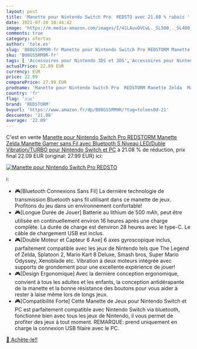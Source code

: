 ```yaml
---
layout: post
title: 'Manette pour Nintendo Switch Pro  REDSTO avec 21.08 % rabais '
date: 2021-07-28 10:44:42
image: 'https://m.media-amazon.com/images/I/41LAuuOVCwL._SL500_._SL400_.jpg'
comments: true
category: ofertas
author: 'tole.es'
slug: 'B08GS5RM9R-fr Manette pour Nintendo Switch Pro REDSTORM Manette Zelda...'
sku: 'B08GS5RM9R-fr'
tags: [ 'Accessoires pour Nintendo 3DS et 2DS','Accessoires pour Nintendo Switch','Anciens systèmes','Anciens systèmes Nintendo','Informatique','Jeux vidéo','Manettes pour Nintendo Switch','Nintendo 3DS et 2DS:  Consoles, jeux et accessoires','Nintendo Switch:  Consoles, jeux et accessoires','redstorm', ]
actualPrice: 22.09 EUR
currency: EUR
price: 22.09
comparePrice: 27.99 EUR
prodname: 'Manette pour Nintendo Switch Pro  REDSTORM Manette Zelda  Manette Gamer sans Fil avec Bluetooth  5 Niveau LED/Duble Vibration/TURBO pour Nintendo Switch et PC'
country: 'fr'
flag: '🇫🇷'
brand: 'REDSTORM'
buyurl: 'https://www.amazon.fr/dp/B08GS5RM9R/?tag=tolees0d-21'
descuento: '21.08'
average: '22.09'
---
```


C'est en vente [Manette pour Nintendo Switch Pro  REDSTORM Manette Zelda  Manette Gamer sans Fil avec Bluetooth  5 Niveau LED/Duble Vibration/TURBO pour Nintendo Switch et PC](https://www.amazon.fr/dp/B08GS5RM9R/?tag=tolees0d-21)  à  21.08 % de réduction, prix final  22.09 EUR (original: 27.99 EUR) ici:

[![Manette pour Nintendo Switch Pro  REDSTO](https://m.media-amazon.com/images/I/41LAuuOVCwL._SL500_._SL400_.jpg)](https://www.amazon.fr/dp/B08GS5RM9R/?tag=tolees0d-21)

ℹ️:

- 🎮[Bluetooth Connexions Sans Fil] La dernière technologie de transmission Bluetooth sans fil utilisant dans ce manette de jeux. Profitons du jeu dans un environnement confortable!
- 🎮[Longue Durée de Jouer] Batterie au lithium de 500 mAh, peut être utilisée en continuellement environ 16 heures après une charge complète. La durée de charge est denviron 28 heures avec le type-C. Le câble de chargement USB est inclus.
- 🎮[Double Moteur et Capteur 6 Axe] 6 axes gyroscopique inclus, parfaitement compatible avec les jeux de Nintendo tels que The Legend of Zelda, Splatoon 2, Mario Kart 8 Deluxe, Smash bros, Super Mario Odyssey, Xenoblade etc. Vibration à deux moteurs intégrée avec supports de grondement pour une excellente expérience de jouer!
- 🎮[Design Ergonomique] Avec la dernière conception ergonomique, convient à tous les adultes et les enfants, la conception antidérapante de la manette et la bonne résistance des boutons pour vous aider à rester à laise même lors de longs jeux.
- 🎮[Compatibilité Forte] Cette Manette de Jeux pour Nintendo Switch et PC est parfaitement compatible avec Nintendo Switch via bluetooth, fonctionne bien avec tous les jeux de Nintendo, il vous permet de profiter des jeux à tout moment. REMARQUE: prend uniquement en charge la connexion USB filaire avec le PC.

[🛒 Achète-le!!](https://www.amazon.fr/dp/B08GS5RM9R/?tag=tolees0d-21)
